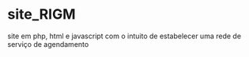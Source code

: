 # site_RIGM
site em php, html e javascript com o intuito de estabelecer uma rede de serviço de agendamento
